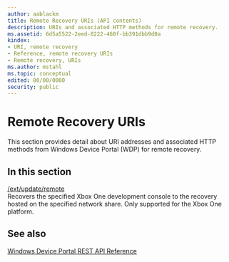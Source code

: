 ```yaml
---
author: aablackm
title: Remote Recovery URIs (API contents)
description: URIs and associated HTTP methods for remote recovery.
ms.assetid: 6d5a5522-2eed-8222-460f-bb391dbb9d0a
kindex:
- URI, remote recovery
- Reference, remote recovery URIs
- Remote recovery, URIs
ms.author: mstahl
ms.topic: conceptual
edited: 00/00/0000
security: public
---
```


# Remote Recovery URIs
   
  
This section provides detail about URI addresses and associated HTTP methods from Windows Device Portal (WDP) for remote recovery.  
 
<a id="ID4EY"></a>

   
## In this section  
  
[/ext/update/remote](uri-extupdateremote.md)  
Recovers the specified Xbox One development console to the recovery hosted on the specified network share. Only supported for the Xbox One platform.  
  

 
<a id="ID4E5"></a>

   

## See also  
 [Windows Device Portal REST API Reference](../atoc-deviceportal-reference.md)

  
